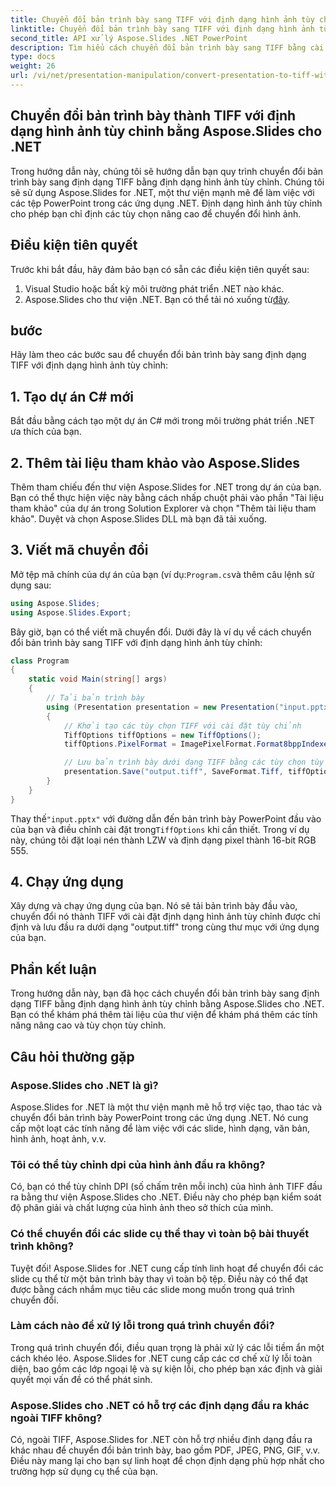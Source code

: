 ```yaml
---
title: Chuyển đổi bản trình bày sang TIFF với định dạng hình ảnh tùy chỉnh
linktitle: Chuyển đổi bản trình bày sang TIFF với định dạng hình ảnh tùy chỉnh
second_title: API xử lý Aspose.Slides .NET PowerPoint
description: Tìm hiểu cách chuyển đổi bản trình bày sang TIFF bằng cài đặt hình ảnh tùy chỉnh bằng Aspose.Slides cho .NET. Hướng dẫn từng bước với các ví dụ về mã.
type: docs
weight: 26
url: /vi/net/presentation-manipulation/convert-presentation-to-tiff-with-custom-image-format/
---
```


## Chuyển đổi bản trình bày thành TIFF với định dạng hình ảnh tùy chỉnh bằng Aspose.Slides cho .NET

Trong hướng dẫn này, chúng tôi sẽ hướng dẫn bạn quy trình chuyển đổi bản trình bày sang định dạng TIFF bằng định dạng hình ảnh tùy chỉnh. Chúng tôi sẽ sử dụng Aspose.Slides for .NET, một thư viện mạnh mẽ để làm việc với các tệp PowerPoint trong các ứng dụng .NET. Định dạng hình ảnh tùy chỉnh cho phép bạn chỉ định các tùy chọn nâng cao để chuyển đổi hình ảnh.

## Điều kiện tiên quyết

Trước khi bắt đầu, hãy đảm bảo bạn có sẵn các điều kiện tiên quyết sau:

1. Visual Studio hoặc bất kỳ môi trường phát triển .NET nào khác.
2.  Aspose.Slides cho thư viện .NET. Bạn có thể tải nó xuống từ[đây](https://downloads.aspose.com/slides/net).

## bước

Hãy làm theo các bước sau để chuyển đổi bản trình bày sang định dạng TIFF với định dạng hình ảnh tùy chỉnh:

## 1. Tạo dự án C# mới

Bắt đầu bằng cách tạo một dự án C# mới trong môi trường phát triển .NET ưa thích của bạn.

## 2. Thêm tài liệu tham khảo vào Aspose.Slides

Thêm tham chiếu đến thư viện Aspose.Slides for .NET trong dự án của bạn. Bạn có thể thực hiện việc này bằng cách nhấp chuột phải vào phần "Tài liệu tham khảo" của dự án trong Solution Explorer và chọn "Thêm tài liệu tham khảo". Duyệt và chọn Aspose.Slides DLL mà bạn đã tải xuống.

## 3. Viết mã chuyển đổi

 Mở tệp mã chính của dự án của bạn (ví dụ:`Program.cs`và thêm câu lệnh sử dụng sau:

```csharp
using Aspose.Slides;
using Aspose.Slides.Export;
```

Bây giờ, bạn có thể viết mã chuyển đổi. Dưới đây là ví dụ về cách chuyển đổi bản trình bày sang TIFF với định dạng hình ảnh tùy chỉnh:

```csharp
class Program
{
    static void Main(string[] args)
    {
        // Tải bản trình bày
        using (Presentation presentation = new Presentation("input.pptx"))
        {
            // Khởi tạo các tùy chọn TIFF với cài đặt tùy chỉnh
            TiffOptions tiffOptions = new TiffOptions();
            tiffOptions.PixelFormat = ImagePixelFormat.Format8bppIndexed;

            // Lưu bản trình bày dưới dạng TIFF bằng các tùy chọn tùy chỉnh
            presentation.Save("output.tiff", SaveFormat.Tiff, tiffOptions);
        }
    }
}
```

 Thay thế`"input.pptx"` với đường dẫn đến bản trình bày PowerPoint đầu vào của bạn và điều chỉnh cài đặt trong`TiffOptions` khi cần thiết. Trong ví dụ này, chúng tôi đặt loại nén thành LZW và định dạng pixel thành 16-bit RGB 555.

## 4. Chạy ứng dụng

Xây dựng và chạy ứng dụng của bạn. Nó sẽ tải bản trình bày đầu vào, chuyển đổi nó thành TIFF với cài đặt định dạng hình ảnh tùy chỉnh được chỉ định và lưu đầu ra dưới dạng "output.tiff" trong cùng thư mục với ứng dụng của bạn.

## Phần kết luận

Trong hướng dẫn này, bạn đã học cách chuyển đổi bản trình bày sang định dạng TIFF bằng định dạng hình ảnh tùy chỉnh bằng Aspose.Slides cho .NET. Bạn có thể khám phá thêm tài liệu của thư viện để khám phá thêm các tính năng nâng cao và tùy chọn tùy chỉnh.

## Câu hỏi thường gặp

### Aspose.Slides cho .NET là gì?

Aspose.Slides for .NET là một thư viện mạnh mẽ hỗ trợ việc tạo, thao tác và chuyển đổi bản trình bày PowerPoint trong các ứng dụng .NET. Nó cung cấp một loạt các tính năng để làm việc với các slide, hình dạng, văn bản, hình ảnh, hoạt ảnh, v.v.

### Tôi có thể tùy chỉnh dpi của hình ảnh đầu ra không?

Có, bạn có thể tùy chỉnh DPI (số chấm trên mỗi inch) của hình ảnh TIFF đầu ra bằng thư viện Aspose.Slides cho .NET. Điều này cho phép bạn kiểm soát độ phân giải và chất lượng của hình ảnh theo sở thích của mình.

### Có thể chuyển đổi các slide cụ thể thay vì toàn bộ bài thuyết trình không?

Tuyệt đối! Aspose.Slides for .NET cung cấp tính linh hoạt để chuyển đổi các slide cụ thể từ một bản trình bày thay vì toàn bộ tệp. Điều này có thể đạt được bằng cách nhắm mục tiêu các slide mong muốn trong quá trình chuyển đổi.

### Làm cách nào để xử lý lỗi trong quá trình chuyển đổi?

Trong quá trình chuyển đổi, điều quan trọng là phải xử lý các lỗi tiềm ẩn một cách khéo léo. Aspose.Slides for .NET cung cấp các cơ chế xử lý lỗi toàn diện, bao gồm các lớp ngoại lệ và sự kiện lỗi, cho phép bạn xác định và giải quyết mọi vấn đề có thể phát sinh.

### Aspose.Slides cho .NET có hỗ trợ các định dạng đầu ra khác ngoài TIFF không?

Có, ngoài TIFF, Aspose.Slides for .NET còn hỗ trợ nhiều định dạng đầu ra khác nhau để chuyển đổi bản trình bày, bao gồm PDF, JPEG, PNG, GIF, v.v. Điều này mang lại cho bạn sự linh hoạt để chọn định dạng phù hợp nhất cho trường hợp sử dụng cụ thể của bạn.